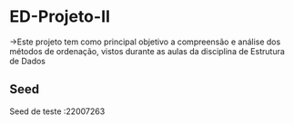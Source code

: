 # ED-Projeto-II

->Este projeto tem como principal objetivo a
  compreensão e análise dos métodos de ordenação, vistos durante as aulas da disciplina de Estrutura de Dados

## Seed

Seed de teste :22007263
